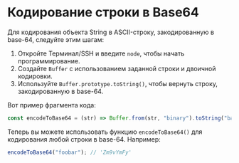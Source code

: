 # Кодирование строки в Base64

Для кодирования объекта String в ASCII-строку, закодированную в base-64, следуйте этим шагам:

1. Откройте Терминал/SSH и введите `node`, чтобы начать программирование.
2. Создайте `Buffer` с использованием заданной строки и двоичной кодировки.
3. Используйте `Buffer.prototype.toString()`, чтобы вернуть строку, закодированную в base-64.

Вот пример фрагмента кода:

```js
const encodeToBase64 = (str) => Buffer.from(str, "binary").toString("base64");
```

Теперь вы можете использовать функцию `encodeToBase64()` для кодирования любой строки в base-64. Например:

```js
encodeToBase64("foobar"); // 'Zm9vYmFy'
```

